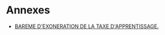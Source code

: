 # Annexes

- [BAREME D'EXONERATION DE LA TAXE D'APPRENTISSAGE.](bareme-d-exoneration-de-la-taxe-d-apprentissage)
